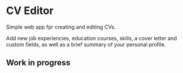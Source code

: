 # CV Editor

Simple web app fpr creating and editing CVs.

Add new job experiencies, education courses, skills, a cover letter and custom fields, as well as a brief summary of your personal profile.

## Work in progress